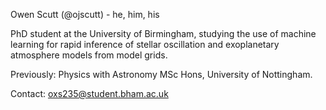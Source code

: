 Owen Scutt (@ojscutt) - he, him, his

PhD student at the University of Birmingham, studying the use of machine learning for rapid inference of stellar oscillation and exoplanetary atmosphere models from model grids.

Previously: Physics with Astronomy MSc Hons, University of Nottingham.

Contact: oxs235@student.bham.ac.uk

<!---
ojscutt/ojscutt is a ✨ special ✨ repository because its `README.md` (this file) appears on your GitHub profile.
You can click the Preview link to take a look at your changes.
--->
